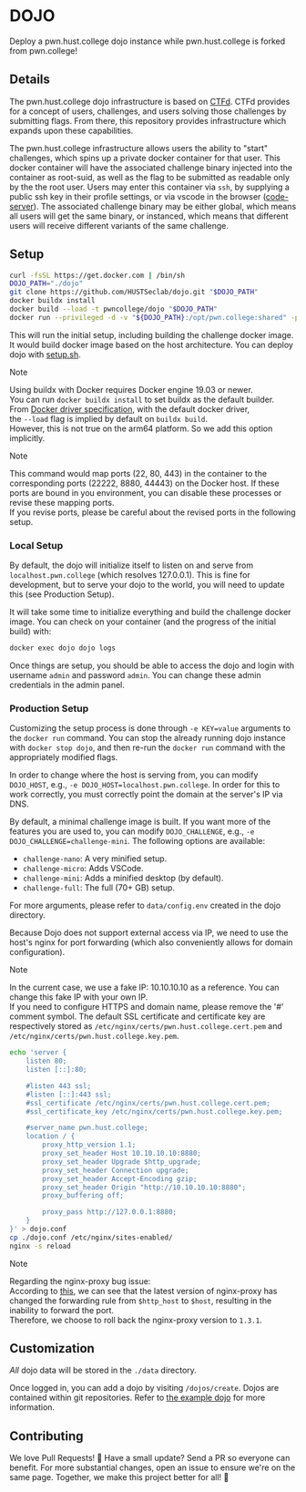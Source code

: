 # DOJO

Deploy a pwn.hust.college dojo instance while pwn.hust.college is forked from pwn.college!

## Details

The pwn.hust.college dojo infrastructure is based on [CTFd](https://github.com/CTFd/CTFd).
CTFd provides for a concept of users, challenges, and users solving those challenges by submitting flags.
From there, this repository provides infrastructure which expands upon these capabilities.

The pwn.hust.college infrastructure allows users the ability to "start" challenges, which spins up a private docker container for that user.
This docker container will have the associated challenge binary injected into the container as root-suid, as well as the flag to be submitted as readable only by the the root user.
Users may enter this container via `ssh`, by supplying a public ssh key in their profile settings, or via vscode in the browser ([code-server](https://github.com/cdr/code-server)).
The associated challenge binary may be either global, which means all users will get the same binary, or instanced, which means that different users will receive different variants of the same challenge.

## Setup

```sh
curl -fsSL https://get.docker.com | /bin/sh
DOJO_PATH="./dojo"
git clone https://github.com/HUSTSeclab/dojo.git "$DOJO_PATH"
docker buildx install
docker build --load -t pwncollege/dojo "$DOJO_PATH"
docker run --privileged -d -v "${DOJO_PATH}:/opt/pwn.college:shared" -p 22222:22 -p 8880:80 -p 44443:443 --name dojo pwncollege/dojo
```

This will run the initial setup, including building the challenge docker image. It would build docker image based on the host architecture.
You can deploy dojo with [setup.sh](https://github.com/HUSTSeclab/dojo/blob/hustsec_dev/setup.sh).

> [!NOTE]
> Using buildx with Docker requires Docker engine 19.03 or newer.  
> You can run `docker buildx install` to set buildx as the default builder.  
> From [Docker driver specification](https://docs.docker.com/engine/reference/commandline/buildx_create/#driver), with the default docker driver,  
> the `--load` flag is implied by default on `buildx build`.  
> However, this is not true on the arm64 platform. So we add this option implicitly.  

> [!NOTE]
> This command would map ports (22, 80, 443) in the container to the corresponding ports (22222, 8880, 44443) on the Docker host.
> If these ports are bound in you environment, you can disable these processes or revise these mapping ports.  
> If you revise ports, please be careful about the revised ports in the following setup.  

### Local Setup

By default, the dojo will initialize itself to listen on and serve from `localhost.pwn.college` (which resolves 127.0.0.1).
This is fine for development, but to serve your dojo to the world, you will need to update this (see Production Setup).

It will take some time to initialize everything and build the challenge docker image.
You can check on your container (and the progress of the initial build) with:

```sh
docker exec dojo dojo logs
```

Once things are setup, you should be able to access the dojo and login with username `admin` and password `admin`.
You can change these admin credentials in the admin panel.

### Production Setup

Customizing the setup process is done through `-e KEY=value` arguments to the `docker run` command.
You can stop the already running dojo instance with `docker stop dojo`, and then re-run the `docker run` command with the appropriately modified flags.

In order to change where the host is serving from, you can modify `DOJO_HOST`, e.g., `-e DOJO_HOST=localhost.pwn.college`.
In order for this to work correctly, you must correctly point the domain at the server's IP via DNS.

By default, a minimal challenge image is built.
If you want more of the features you are used to, you can modify `DOJO_CHALLENGE`, e.g., `-e DOJO_CHALLENGE=challenge-mini`.
The following options are available:
- `challenge-nano`: A very minified setup.
- `challenge-micro`: Adds VSCode.
- `challenge-mini`: Adds a minified desktop (by default).
- `challenge-full`: The full (70+ GB) setup.

For more arguments, please refer to `data/config.env` created in the dojo directory.

Because Dojo does not support external access via IP, we need to use the host's nginx for port forwarding (which also conveniently allows for domain configuration).

> [!NOTE]
> In the current case, we use a fake IP: 10.10.10.10 as a reference. You can change this fake IP with your own IP.  
> If you need to configure HTTPS and domain name, please remove the '#' comment symbol. The default SSL certificate and certificate key are respectively stored as `/etc/nginx/certs/pwn.hust.college.cert.pem` and `/etc/nginx/certs/pwn.hust.college.key.pem`.

```sh
echo 'server {
    listen 80;
    listen [::]:80;

    #listen 443 ssl;
    #listen [::]:443 ssl;
    #ssl_certificate /etc/nginx/certs/pwn.hust.college.cert.pem;
    #ssl_certificate_key /etc/nginx/certs/pwn.hust.college.key.pem;

    #server_name pwn.hust.college;
    location / {
        proxy_http_version 1.1;
        proxy_set_header Host 10.10.10.10:8880;
        proxy_set_header Upgrade $http_upgrade;
        proxy_set_header Connection upgrade;
        proxy_set_header Accept-Encoding gzip;
        proxy_set_header Origin "http://10.10.10.10:8880";
        proxy_buffering off;

        proxy_pass http://127.0.0.1:8880;
    }
}' > dojo.conf
cp ./dojo.conf /etc/nginx/sites-enabled/
nginx -s reload
```

> [!NOTE]
> Regarding the nginx-proxy bug issue:  
> According to [this](https://github.com/nginx-proxy/nginx-proxy/discussions/2271#discussioncomment-8156338), 
> we can see that the latest version of nginx-proxy has changed the forwarding rule from `$http_host` to `$host`, 
> resulting in the inability to forward the port.  
> Therefore, we choose to roll back the nginx-proxy version to `1.3.1`.


## Customization

_All_ dojo data will be stored in the `./data` directory.

Once logged in, you can add a dojo by visiting `/dojos/create`. Dojos are contained within git repositories. 
Refer to [the example dojo](https://github.com/pwncollege/example-dojo) for more information.

## Contributing

We love Pull Requests! 🌟
Have a small update?
Send a PR so everyone can benefit.
For more substantial changes, open an issue to ensure we're on the same page.
Together, we make this project better for all! 🚀